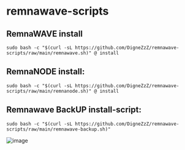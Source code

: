 # remnawave-scripts

## RemnaWAVE install
```
sudo bash -c "$(curl -sL https://github.com/DigneZzZ/remnawave-scripts/raw/main/remnawave.sh)" @ install
```
## RemnaNODE install:
```
sudo bash -c "$(curl -sL https://github.com/DigneZzZ/remnawave-scripts/raw/main/remnanode.sh)" @ install
```

## Remnawave BackUP install-script:
```
sudo bash -c "$(curl -sL https://github.com/DigneZzZ/remnawave-scripts/raw/main/remnawave-backup.sh)"
```
![image](https://github.com/user-attachments/assets/1e24d4d0-3210-45bb-b02b-e123344a6593)
